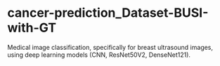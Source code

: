 # cancer-prediction_Dataset-BUSI-with-GT
Medical image classification, specifically for breast ultrasound images, using deep learning models (CNN, ResNet50V2, DenseNet121).
